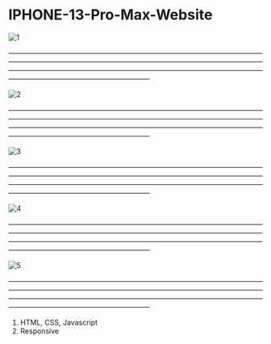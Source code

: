 # IPHONE-13-Pro-Max-Website




![1](https://user-images.githubusercontent.com/67467495/184165104-a011c8e5-1341-47f0-8bb6-1d4013b63038.JPG)

――――――――――――――――――――――――――――――――――――――――――――――――――――――――――――――――――――――――――――――――――――――――――――――――――――――――――――――――――――――――――――――――

![2](https://user-images.githubusercontent.com/67467495/184165120-713edd38-671b-4f80-963d-219a0a0893b6.JPG)

――――――――――――――――――――――――――――――――――――――――――――――――――――――――――――――――――――――――――――――――――――――――――――――――――――――――――――――――――――――――――――――――

![3](https://user-images.githubusercontent.com/67467495/184165134-f9131c3c-42e2-49c8-92af-627833ebb37e.JPG)

――――――――――――――――――――――――――――――――――――――――――――――――――――――――――――――――――――――――――――――――――――――――――――――――――――――――――――――――――――――――――――――――

![4](https://user-images.githubusercontent.com/67467495/184165141-3696f7c9-9f02-445a-abdf-a37e1ff70123.JPG)

――――――――――――――――――――――――――――――――――――――――――――――――――――――――――――――――――――――――――――――――――――――――――――――――――――――――――――――――――――――――――――――――

![5](https://user-images.githubusercontent.com/67467495/184165155-70b4fdb0-0df8-4e00-9e96-c8904f68ebf7.JPG)

――――――――――――――――――――――――――――――――――――――――――――――――――――――――――――――――――――――――――――――――――――――――――――――――――――――――――――――――――――――――――――――――

1) HTML, CSS, Javascript
2) Responsive
